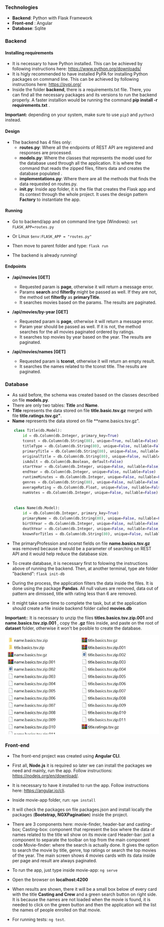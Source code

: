 
### Technologies

- **Backend**: Python with Flask Framework
- **Front-end** : Angular
- **Database**: Sqlite

### Backend

#### Installing requirements
- It is necessary to have Python installed. This can be achieved by following instructions here:  https://www.python.org/downloads/
- It is higly recommended to have installed PyPA for installing Python packages on command line. This can be achieved by following instructions here: https://pypi.org/
- Inside the folder **backend**, there is a requirements.txt file.  There, you can find all the necessary packages and its versions to run the backend properly. A faster installion would be running the command **pip install -r requirements.txt** .

__Important:__ depending on your system, make sure to use `pip3` and `python3` instead.


#### Design
+ The backend has 4 files only:
	* **routes.py**:  Where all the endpoints of REST API are registered and responses are processed.
	* **models.py**:  Where the classes that represents the model used for the database used through all the application. It is where the command that reads the zipped files, filters data and creates the database populated .
	* **implementations.py**: Where there are all the methods that finds the data requested on routes.py.
	* **init.py**: Inside app folder, it is the file that creates the Flask app and its context through the whole project. It uses the design pattern **Factory** to instantiate the app.

#### Running
- Go to backend/app and on command line type (Windows):
`set FLASK_APP=routes.py`

- Or Linux
`$env:FLASK_APP = "routes.py"`

- Then move to parent folder and type:
`flask run `

- The backend is already running!

#### Endpoints
- **/api/movies [GET]**
	- Requested param is **page**, otherwise it will return a message error.
	- Params **search** and **filterBy** might be passed as well. If they are not, the method set **filterBy** as **primaryTitle**.
	- It searches movies based on the params. The results are paginated.

- **/api/movies/by-year [GET]** 
	- Requested param is **page**, otherwise it will return a message error.
	- Param year should be passed as well. If it is not,  the method searches for the all movies paginated ordered by ratings.
	- It searches top movies by year based on the year. The results are paginated.

- **/api/movies/names [GET]** 
	- Requested param is **tconst**, otherwise it will return an empty result.
	- It searches the names related to the tconst title. The results are paginated.

### Database

- As said before, the schema was created based on the classes described on file **models.py**.
- There are only two tables: **Title** and **Name**.
- **Title** represents the data stored on file **title.basic.tsv.gz** merged with file **title.ratings.tsv.gz"**.
-  **Name** represents the data stored on file **name.basics.tsv.gz".

```python
	class Title(db.Model):
		id = db.Column(db.Integer, primary_key=True)
		tconst = db.Column(db.String(80), unique=True, nullable=False)
		titleType = db.Column(db.String(80), unique=False, nullable=False)
		primaryTitle = db.Column(db.String(80), unique=False, nullable=False)
		originalTitle = db.Column(db.String(80), unique=False, nullable=False)
		isAdult = db.Column(db.Boolean, default=False)
		startYear = db.Column(db.Integer, unique=False, nullable=False)
		endYear = db.Column(db.Integer, unique=False, nullable=False)
		runtimeMinutes = db.Column(db.Integer, unique=False, nullable=False)
		genres = db.Column(db.String(80), unique=False, nullable=False)
		averageRating = db.Column(db.Float, unique=False, nullable=False)
		numVotes = db.Column(db.Integer, unique=False, nullable=False)


	class Name(db.Model):
		id = db.Column(db.Integer, primary_key=True)
		primaryName = db.Column(db.String(80), unique=False, nullable=False)
		birthYear = db.Column(db.Integer, unique=False, nullable=False)
		deathYear = db.Column(db.Integer, unique=False, nullable=False)
		knownForTitles = db.Column(db.String(80), unique=False, nullable=False)
```

- The primaryProfession and nconst fields on file **name.basics.tsv.gz** was removed because it would be a parameter of searching on REST API and it would help reduce the database size.

- To create database, it is necessary first to folowing the instructions above of running the backend. Then, at another terminal, type ate folder "backend":
`flask init-db`

- During the process, the application filters the data inside the files. It is done using the package **Pandas**. All null values are removed, data out of pattern are dimissed, title with rating less than 6 are removed.

- It might take some time to complete the task, but at the application should create a file inside backend folder called **movies.db**

__Important:__:  It is necessary to unzip the files **titles.basics.tsv.zip.001** and **name.basics.tsv.zip.001** , copy the **.gz**  files inside, and paste on the root of **dataset** folder, otherwise it won't be posible to create the database. 

![Alt text](dataset.JPG)

### Front-end

- The front-end project was created using **Angular CLI**.
- First all, **Node.js** it is required so later we can install the packages we need and mainly, run the app. Follow instructions: https://nodejs.org/en/download/.
- It is necessary to have it installed to run the app. Follow instructions here:  https://angular.io/cli.
- Inside movie-app folder, run:
`npm install`

- It will check the packages on file packages.json and install locally the packages (**Bootstrap, NGXPagination**) inside the project.
- There are 3 components here: movie-finder, header-bar and casting-box;
	Casting-box: component that represent the box where the data of names related to the title wil show on its movie card
	Header-bar: just a component to separate the toolbar on top from the main component code
	Movie-finder: where the search is actually done. It gives the option to search the movie by title, genre, top ratings or search the top movies of the year. The main screen shows 4 movies cards with its data inside per page and result are always paginated.
- To run the app, just type inside movie-app:
	 `ng serve`
- Open the browser on **localhost:4200**
- When results are shown, there it will be a small box below of every card with the title **Casting and Crew** and a green search button on right side. It is because the names are not loaded when the movie is found, it is needed to click on the green button and then the application will the list the names of people enrolled on that movie.
- For running tests: `ng test`.